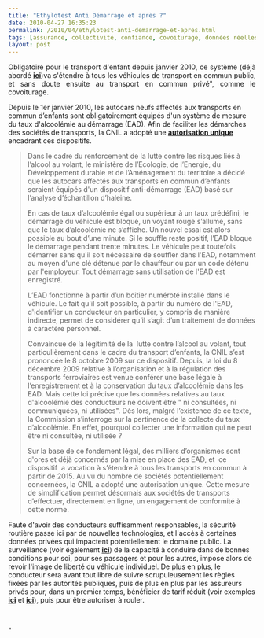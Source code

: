 ```yaml
---
title: "Ethylotest Anti Démarrage et après ?"
date: 2010-04-27 16:35:23
permalink: /2010/04/ethylotest-anti-demarrage-et-apres.html
tags: [assurance, collectivité, confiance, covoiturage, données réelles, PAYD]
layout: post
---
```


<p style="text-align: justify">Obligatoire pour le transport d'enfant depuis janvier 2010, ce système (déjà abordé <strong><a href="https://gabrielplassat.github.io/transportsdufutur/2010/03/vers-plus-de-securite.html" target="_blank">ici</a></strong>)va s'étendre à tous les véhicules de transport en commun public, et sans doute ensuite au transport en commun privé", comme le covoiturage.</p> <p style=""text-align: justify"">Depuis le 1er janvier 2010, les autocars neufs affectés aux transports en commun d’enfants sont obligatoirement équipés d'un système de mesure du taux d'alcoolémie au démarrage (EAD). Afin de faciliter les démarches des sociétés de transports, la CNIL a adopté une <strong><a href=""http://www.cnil.fr/vos-responsabilites/declarer-a-la-cnil/declaration-simplifiee/"" target=""_blank"">autorisation unique</a></strong> encadrant ces dispositifs.</p> <p style=""text-align: justify""> </p>  <!--more-->  <blockquote> <p align=""justify"" class=""bodytext"">Dans le cadre du renforcement de la lutte contre les risques liés à l’alcool au volant, le ministère de l’Ecologie, de l’Energie, du Développement durable et de l’Aménagement du territoire a décidé que les autocars affectés aux transports en commun d’enfants seraient équipés d'un dispositif anti-démarrage (EAD) basé sur l’analyse d’échantillon d’haleine.   </p> <p align=""justify"" class=""bodytext"">En cas de taux d’alcoolémie égal ou supérieur à un taux prédéfini, le démarrage du véhicule est bloqué, un voyant rouge s’allume, sans que le taux d’alcoolémie ne s’affiche. Un nouvel essai est alors possible au bout d’une minute. Si le souffle reste positif, l’EAD bloque le démarrage pendant trente minutes. Le véhicule peut toutefois démarrer sans qu'il soit nécessaire de souffler dans l'EAD, notamment au moyen d'une clé détenue par le chauffeur ou par un code détenu par l'employeur. Tout démarrage sans utilisation de l'EAD est enregistré.  </p> <p align=""justify"" class=""bodytext"">L’EAD fonctionne à partir d’un boitier numéroté installé dans le véhicule. Le fait qu'il soit possible, à partir du numéro de l'EAD, d'identifier un conducteur en particulier, y compris de manière indirecte, permet de considérer qu’il s’agit d’un traitement de données à caractère personnel. </p> <p align=""justify"" class=""bodytext"">Convaincue de la légitimité de la  lutte contre l’alcool au volant, tout particulièrement dans le cadre du transport d’enfants, la CNIL s’est prononcée le 8 octobre 2009 sur ce dispositif. Depuis, la loi du 8 décembre 2009 relative à l’organisation et à la régulation des transports ferroviaires est venue conférer une base légale à l’enregistrement et à la conservation du taux d’alcoolémie dans les EAD. Mais cette loi précise que les données relatives au taux d'alcoolémie des conducteurs ne doivent être " <span>ni consultées, ni communiquées, ni utilisées</span>". Dès lors, malgré l’existence de ce texte, la Commission s’interroge sur la pertinence de la collecte du taux d’alcoolémie. En effet, pourquoi collecter une information qui ne peut être ni consultée, ni utilisée ? </p> <p align=""justify"" class=""bodytext"">Sur la base de ce fondement légal, des milliers d’organismes sont d'ores et déjà concernés par la mise en place des EAD, et  ce dispositif  a vocation à s’étendre à tous les transports en commun à partir de 2015. Au vu du nombre de sociétés potentiellement concernées, la CNIL a adopté une autorisation unique. Cette mesure de simplification permet désormais aux sociétés de transports d’effectuer, directement en ligne, un engagement de conformité à cette norme.</p></blockquote> <p align=""justify"" class=""bodytext"">Faute d'avoir des conducteurs suffisamment responsables, la sécurité routière passe ici par de nouvelles technologies, et l'accès à certaines données privées qui impactent potentiellement le domaine public. La surveillance (voir également <strong><a href="https://gabrielplassat.github.io/transportsdufutur/2010/03/apres-la-surveillance-la-sousveillance.html"" target=""_blank"">ici</a></strong>) de la capacité à conduire dans de bonnes conditions pour soi, pour ses passagers et pour les autres, impose alors de revoir l'image de liberté du véhicule individuel. De plus en plus, le conducteur sera avant tout libre de suivre scrupuleusement les règles fixées par les autorités publiques, puis de plus en plus par les assureurs privés pour, dans un premier temps, bénéficier de tarif réduit (voir exemples <strong><a href=""http://www.sollyazar.com/consulter-les-dernieres-actualites/easy-drive-le-premier-pay-as-you-drive-fran-ais-a-destination-des-particu-6.html"" target=""_blank"">ici</a></strong> et <strong><a href=""http://www.payd.fr/"" target=""_blank"">ici</a></strong>), puis pour être autoriser à rouler.</p> <p class=""bodytext""> </p>"
